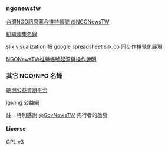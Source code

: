 ### ngonewstw

[台灣NGO訊息滙合推特帳號 @NGONewsTW](https://twitter.com/ngonewstw)

[組織收集名錄](https://docs.google.com/spreadsheets/d/1BIPwaKGYTH_lwXFSKJi8P61Yaz1dKn9iO_UG5IWdu6M/edit?usp=sharing)

[silk visualization](http://twngo.silk.co) 把 google spreadsheet silk.co 同步作視覺化展現

[NGONewsTW推特帳號起源與操作說明](http://self.jxtsai.info/2016/08/ngonewstw.html)

### 其它 NGO/NPO 名錄
[聰明公益資訊平台](http://www.smartdonor.tw/)

[igiving 公益網](https://www.igiving.org.tw)

註：特別感謝 [@GovNewsTW](https://twitter.com/govnewstw) 先行者的啟發,

#### License
GPL v3
